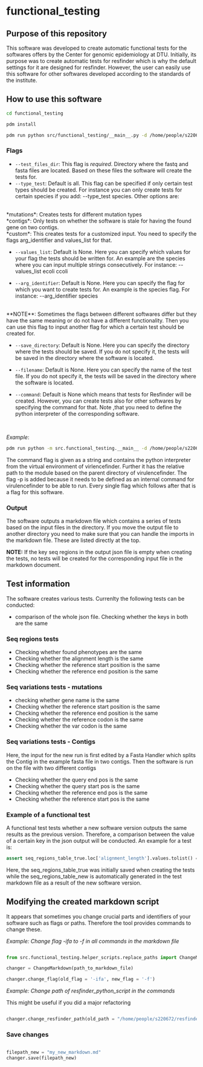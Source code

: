 # functional_testing

## Purpose of this repository

This software was developed to create automatic functional tests for the softwares offers by the Center for genomic epidemiology at DTU. Initially, its purpose was to create automatic tests for resfinder which is why the default settings for it are designed for resfinder. However, the user can easily use this software for other softwares developed according to the standards of the institute. 



## How to use this software



```bash
cd functional_testing

pdm install
```

```bash
pdm run python src/functional_testing/__main__.py -d /home/people/s220672/resfinder/tests/data  
``` 


### Flags

- `--test_files_dir`: This flag is *required*. Directory where the fastq and fasta files are located. Based on these files the software will create the tests for.
- `--type_test`: Default is all. This flag can be specified if only certain test types should be created. For instance you can only create tests for certain species if you add: --type_test species. Other options are:
<br>
*mutations*: Creates tests for different mutation types
<br>
*contigs*: Only tests on whether the software is stale for having the found gene on two contigs. 
<br>
*custom*: This creates tests for a customized input. You need to specify the flags arg_identifier and values_list for that.
<br>

- `--values_list`: Default is None. Here you can specify which values for your flag the tests should be written for. An example are the species where you can input multiple strings consecutively. For instance: --values_list ecoli ccoli 

- `--arg_identifier`: Default is None. Here you can specify the flag for which you want to create tests for. An example is the species flag. For instance: --arg_identifier species 
<br>
**NOTE**: Sometimes the flags between different softwares differ but they have the same meaning or do not have a different functionality. Then you can use this flag to input another flag for which a certain test should be created for. 

- `--save_directory`: Default is None. Here you can specify the directory where the tests should be saved. If you do not specify it, the tests will be saved in the directory where the software is located.

- `--filename`: Default is None. Here you can specify the name of the test file. If you do not specify it, the tests will be saved in the directory where the software is located.

- `--command`: Default is None which means that tests for Resfinder will be created. However, you can create tests also for other softwares by specifying the command for that. Note ,that you need to define the python interpreter of the corresponding software. 
<br>

*Example*:
<br>
```bash
pdm run python -m src.functional_testing.__main__ -d /home/people/s220672/functional_testing/tests/data -c "/home/people/s220672/virulencefinder/.venv/bin/python -m src.virulencefinder.__main__ -p /home/people/s220672/databases/virulencefinder_db" --type_test "species" --values_list "virulence_ecoli" --arg_identifier "d"
```
The command flag is given as a string and contains the python interpreter from the virtual environment of virlencefinder. Further it has the relative path to the module based on the parent directory of virulencefinder. The flag -p is added because it needs to be defined as an internal command for virulencefinder to be able to run. Every single flag which follows after that is a flag for this software.
<br>

### Output

The software outputs a markdown file which contains a series of tests based on the input files in the directory. If you move the output file to another directory you need to make sure that you can handle the imports in the markdown file. These are listed directly at the top.

**NOTE:** If the key seq regions in the output json file is empty when creating the tests, no tests will be created for the corresponding input file in the markdown document.
<br>




## Test information

The software creates various tests. Currenlty the following tests can be conducted:
- comparison of the whole json file. Checking whether the keys in both are the same

### Seq regions tests
- Checking whether found phenotypes are the same
- Checking whether the alignment length is the same
- Checking whether the reference start position is the same
- Checking whether the reference end position is the same

### Seq variations tests - mutations
- checking whether gene name is the same 
- Checking whether the reference start position is the same
- Checking whether the reference end position is the same
- Checking whether the reference codon is the same
- Checking whether the var codon is the same

### Seq variations tests - Contigs
Here, the input for the new run is first edited by a Fasta Handler which splits the Contig in the example fasta file in two contigs. Then the software is run on the file with two different contigs

- Checking whether the query end pos is the same
- Checking whether the query start pos is the same
- Checking whether the reference end pos is the same
- Checking whether the reference start pos is the same
 


### Example of a functional test

A functional test tests whether a new software version outputs the same results as the previous version. Therefore, a comparison between the value of a certain key in the json output will be conducted. An example for a test is:

``` python
assert seq_regions_table_true.loc['alignment_length'].values.tolist() == seq_regions_table_new.loc['alignment_length'].values.tolist(), 'Alignment length for species_name is not equal'
```

Here, the seq_regions_table_true was initially saved when creating the tests while the seq_regions_table_new is automatically generated in the test markdown file as a result of the new software version.


## Modifying the created markdown script

It appears that sometimes you change crucial parts and identifiers of your software such as flags or paths. Therefore the tool provides commands to change these.

*Example: Change flag -ifa to -f in all commands in the markdown file*

```python

from src.functional_testing.helper_scripts.replace_paths import ChangeMarkdown

changer = ChangeMarkdown(path_to_markdown_file)

changer.change_flag(old_flag = '-ifa', new_flag = '-f')

```

*Example: Change path of resfinder_python_script in the commands*

This might be useful if you did a major refactoring

```python

changer.change_resfinder_path(old_path = "/home/people/s220672/resfinder/src/resfinder/run_resfinder.py", new_path = "/home/people/s220672/resfinder/src/resfinder/__main__.py")

```

### Save changes

```python

filepath_new = "my_new_markdown.md"
changer.save(filepath_new)

``` 
